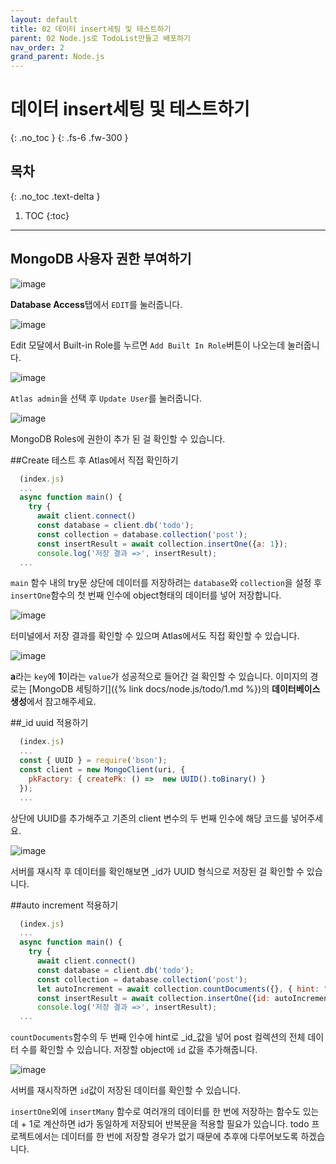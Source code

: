 ```yaml
---
layout: default
title: 02 데이터 insert세팅 및 테스트하기
parent: 02 Node.js로 TodoList만들고 배포하기
nav_order: 2
grand_parent: Node.js
---
```


# 데이터 insert세팅 및 테스트하기
{: .no_toc } 
{: .fs-6 .fw-300 }

## 목차
{: .no_toc .text-delta }

1. TOC
{:toc}

---

## MongoDB 사용자 권한 부여하기

![image](https://github.com/cjddn/cjddn.github.io/assets/137849066/e7fefd13-522a-454b-a473-c7ec5bfb8178)

**Database Access**탭에서 `EDIT`를 눌러줍니다.

![image](https://github.com/cjddn/cjddn.github.io/assets/137849066/89e29c8a-d74a-406d-a68d-2a628cb64813)

Edit 모달에서 Built-in Role를 누르면 `Add Built In Role`버튼이 나오는데 눌러줍니다.

![image](https://github.com/cjddn/cjddn.github.io/assets/137849066/9e4d8fb6-be5b-4371-8fe0-ff3789da423c)

`Atlas admin`을 선택 후 `Update User`를 눌러줍니다.

![image](https://github.com/cjddn/cjddn.github.io/assets/137849066/921c1a2f-383e-41a2-bbce-41fa988676d5)

MongoDB Roles에 권한이 추가 된 걸 확인할 수 있습니다.

##Create 테스트 후 Atlas에서 직접 확인하기

```js
  (index.js)
  ...
  async function main() {
    try {
      await client.connect()
      const database = client.db('todo');
      const collection = database.collection('post');
      const insertResult = await collection.insertOne({a: 1});
      console.log('저장 결과 =>', insertResult);
  ...
```
`main` 함수 내의 try문 상단에 데이터를 저장하려는 `database`와 `collection`을 설정 후 `insertOne`함수의 첫 번째 인수에 object형태의 데이터를 넣어 저장합니다.

![image](https://github.com/cjddn/cjddn.github.io/assets/137849066/d0786d20-9cec-494e-9c3e-ab3e550318a3)

터미널에서 저장 결과를 확인할 수 있으며 Atlas에서도 직접 확인할 수 있습니다.

![image](https://github.com/cjddn/cjddn.github.io/assets/137849066/6be86a40-696b-4e08-80b9-b902aada83f7)

**a**라는 `key`에 **1**이라는 `value`가 성공적으로 들어간 걸 확인할 수 있습니다.
이미지의 경로는 [MongoDB 세팅하기]({% link docs/node.js/todo/1.md %})의 **데이터베이스 생성**에서 참고해주세요.

##_id uuid 적용하기

```js
  (index.js)
  ...
  const { UUID } = require('bson');
  const client = new MongoClient(uri, {
    pkFactory: { createPk: () =>  new UUID().toBinary() }
  });
  ...
```
상단에 UUID를 추가해주고 기존의 client 변수의 두 번째 인수에 해당 코드를 넣어주세요.

![image](https://github.com/cjddn/cjddn.github.io/assets/137849066/00400b27-d598-4475-8e2d-d7f6d992f5be)

서버를 재시작 후 데이터를 확인해보면 _id가 UUID 형식으로 저장된 걸 확인할 수 있습니다.

##auto increment 적용하기

```js
  (index.js)
  ...
  async function main() {
    try {
      await client.connect()
      const database = client.db('todo');
      const collection = database.collection('post');
      let autoIncrement = await collection.countDocuments({}, { hint: "_id_" }) + 1;
      const insertResult = await collection.insertOne({id: autoIncrement, a: 1});
      console.log('저장 결과 =>', insertResult);
  ...
```
  `countDocuments`함수의 두 번째 인수에 hint로 _id_값을 넣어 post 컬렉션의 전체 데이터 수를 확인할 수 있습니다.
  저장할 object에 `id` 값을 추가해줍니다.

  ![image](https://github.com/cjddn/cjddn.github.io/assets/137849066/94cd49aa-c0d8-49e7-814c-b19fdad814a7)

  서버를 재시작하면 `id`값이 저장된 데이터를 확인할 수 있습니다.

  `insertOne`외에 `insertMany` 함수로 여러개의 데이터를 한 번에 저장하는 함수도 있는데 + 1로 계산하면 id가 동일하게 저장되어 반복문을 적용할 필요가 있습니다. todo 프로젝트에서는 데이터를 한 번에 저장할 경우가 없기 때문에 추후에 다루어보도록 하겠습니다.